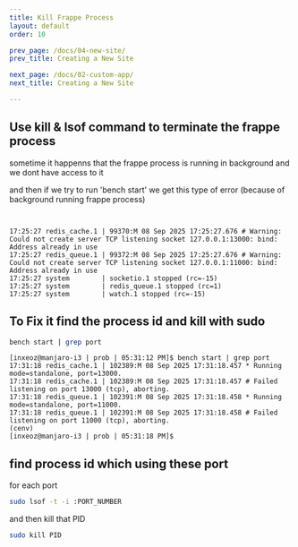 ```yaml
---
title: Kill Frappe Process
layout: default
order: 10

prev_page: /docs/04-new-site/
prev_title: Creating a New Site

next_page: /docs/02-custom-app/
next_title: Creating a New Site

---
```


## Use  kill & lsof command to terminate the frappe process

sometime it happenns that the frappe process is running in background and we dont have access to it 

and then if we try to run 'bench start'
we get this type of error (because of background running frappe process)

```


17:25:27 redis_cache.1 | 99370:M 08 Sep 2025 17:25:27.676 # Warning: Could not create server TCP listening socket 127.0.0.1:13000: bind: Address already in use
17:25:27 redis_queue.1 | 99372:M 08 Sep 2025 17:25:27.676 # Warning: Could not create server TCP listening socket 127.0.0.1:11000: bind: Address already in use
17:25:27 system        | socketio.1 stopped (rc=-15)
17:25:27 system        | redis_queue.1 stopped (rc=1)
17:25:27 system        | watch.1 stopped (rc=-15)

```
## To Fix it find the process id and kill with sudo

```bash
bench start | grep port
```

```
[inxeoz@manjaro-i3 | prob | 05:31:12 PM]$ bench start | grep port
17:31:18 redis_cache.1 | 102389:M 08 Sep 2025 17:31:18.457 * Running mode=standalone, port=13000.
17:31:18 redis_cache.1 | 102389:M 08 Sep 2025 17:31:18.457 # Failed listening on port 13000 (tcp), aborting.
17:31:18 redis_queue.1 | 102391:M 08 Sep 2025 17:31:18.458 * Running mode=standalone, port=11000.
17:31:18 redis_queue.1 | 102391:M 08 Sep 2025 17:31:18.458 # Failed listening on port 11000 (tcp), aborting.
(cenv)
[inxeoz@manjaro-i3 | prob | 05:31:18 PM]$
```
## find process id which using these port

for each port

```bash
sudo lsof -t -i :PORT_NUMBER
```
and then kill that PID

```bash
sudo kill PID
```


